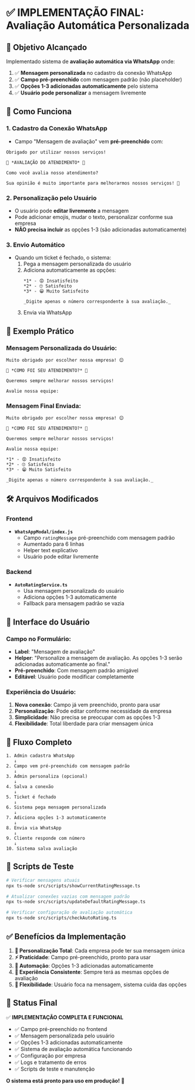 # ✅ IMPLEMENTAÇÃO FINAL: Avaliação Automática Personalizada

## 🎯 Objetivo Alcançado

Implementado sistema de **avaliação automática via WhatsApp** onde:

1. ✅ **Mensagem personalizada** no cadastro da conexão WhatsApp
2. ✅ **Campo pré-preenchido** com mensagem padrão (não placeholder)
3. ✅ **Opções 1-3 adicionadas automaticamente** pelo sistema
4. ✅ **Usuário pode personalizar** a mensagem livremente

## 🔧 Como Funciona

### 1. **Cadastro da Conexão WhatsApp**
- Campo "Mensagem de avaliação" vem **pré-preenchido** com:
```
Obrigado por utilizar nossos serviços!

🌟 *AVALIAÇÃO DO ATENDIMENTO* 🌟

Como você avalia nosso atendimento?

Sua opinião é muito importante para melhorarmos nossos serviços! 🙏
```

### 2. **Personalização pelo Usuário**
- O usuário pode **editar livremente** a mensagem
- Pode adicionar emojis, mudar o texto, personalizar conforme sua empresa
- **NÃO precisa incluir** as opções 1-3 (são adicionadas automaticamente)

### 3. **Envio Automático**
- Quando um ticket é fechado, o sistema:
  1. Pega a mensagem personalizada do usuário
  2. Adiciona automaticamente as opções:
     ```
     *1* - 😡 Insatisfeito
     *2* - 🙄 Satisfeito
     *3* - 😁 Muito Satisfeito
     
     _Digite apenas o número correspondente à sua avaliação._
     ```
  3. Envia via WhatsApp

## 📱 Exemplo Prático

### Mensagem Personalizada do Usuário:
```
Muito obrigado por escolher nossa empresa! 😊

🌟 *COMO FOI SEU ATENDIMENTO?* 🌟

Queremos sempre melhorar nossos serviços!

Avalie nossa equipe:
```

### Mensagem Final Enviada:
```
Muito obrigado por escolher nossa empresa! 😊

🌟 *COMO FOI SEU ATENDIMENTO?* 🌟

Queremos sempre melhorar nossos serviços!

Avalie nossa equipe:

*1* - 😡 Insatisfeito
*2* - 🙄 Satisfeito
*3* - 😁 Muito Satisfeito

_Digite apenas o número correspondente à sua avaliação._
```

## 🛠️ Arquivos Modificados

### Frontend
- **`WhatsAppModal/index.js`**
  - Campo `ratingMessage` pré-preenchido com mensagem padrão
  - Aumentado para 6 linhas
  - Helper text explicativo
  - Usuário pode editar livremente

### Backend
- **`AutoRatingService.ts`**
  - Usa mensagem personalizada do usuário
  - Adiciona opções 1-3 automaticamente
  - Fallback para mensagem padrão se vazia

## 🎨 Interface do Usuário

### Campo no Formulário:
- **Label**: "Mensagem de avaliação"
- **Helper**: "Personalize a mensagem de avaliação. As opções 1-3 serão adicionadas automaticamente ao final."
- **Pré-preenchido**: Com mensagem padrão amigável
- **Editável**: Usuário pode modificar completamente

### Experiência do Usuário:
1. **Nova conexão**: Campo já vem preenchido, pronto para usar
2. **Personalização**: Pode editar conforme necessidade da empresa
3. **Simplicidade**: Não precisa se preocupar com as opções 1-3
4. **Flexibilidade**: Total liberdade para criar mensagem única

## 🔄 Fluxo Completo

```
1. Admin cadastra WhatsApp
   ↓
2. Campo vem pré-preenchido com mensagem padrão
   ↓
3. Admin personaliza (opcional)
   ↓
4. Salva a conexão
   ↓
5. Ticket é fechado
   ↓
6. Sistema pega mensagem personalizada
   ↓
7. Adiciona opções 1-3 automaticamente
   ↓
8. Envia via WhatsApp
   ↓
9. Cliente responde com número
   ↓
10. Sistema salva avaliação
```

## 🧪 Scripts de Teste

```bash
# Verificar mensagens atuais
npx ts-node src/scripts/showCurrentRatingMessage.ts

# Atualizar conexões vazias com mensagem padrão
npx ts-node src/scripts/updateDefaultRatingMessage.ts

# Verificar configuração de avaliação automática
npx ts-node src/scripts/checkAutoRating.ts
```

## ✅ Benefícios da Implementação

1. **🎨 Personalização Total**: Cada empresa pode ter sua mensagem única
2. **⚡ Praticidade**: Campo pré-preenchido, pronto para usar
3. **🔧 Automação**: Opções 1-3 adicionadas automaticamente
4. **📱 Experiência Consistente**: Sempre terá as mesmas opções de avaliação
5. **🎯 Flexibilidade**: Usuário foca na mensagem, sistema cuida das opções

## 🚀 Status Final

✅ **IMPLEMENTAÇÃO COMPLETA E FUNCIONAL**

- ✅ Campo pré-preenchido no frontend
- ✅ Mensagem personalizada pelo usuário
- ✅ Opções 1-3 adicionadas automaticamente
- ✅ Sistema de avaliação automática funcionando
- ✅ Configuração por empresa
- ✅ Logs e tratamento de erros
- ✅ Scripts de teste e manutenção

**O sistema está pronto para uso em produção!** 🎉